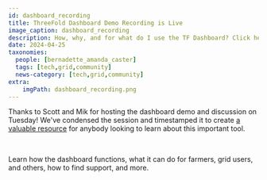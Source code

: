 ```yaml
---
id: dashboard_recording
title: ThreeFold Dashboard Demo Recording is Live
image_caption: dashboard_recording
description: How, why, and for what do I use the TF Dashboard? Click here for a  demo by Scott & Mik.
date: 2024-04-25
taxonomies:
  people: [bernadette_amanda_caster]
  tags: [tech,grid,community]
  news-category: [tech,grid,community]
extra:
    imgPath: dashboard_recording.png
---
```


Thanks to Scott and Mik for hosting the dashboard demo and discussion on Tuesday! We've condensed the session and timestamped it to create [a valuable resource](https://youtu.be/pGXDfpaISb8) for anybody looking to learn about this important tool.

<br/>

Learn how the dashboard functions, what it can do for farmers, grid users, and others, how to find support, and more.
